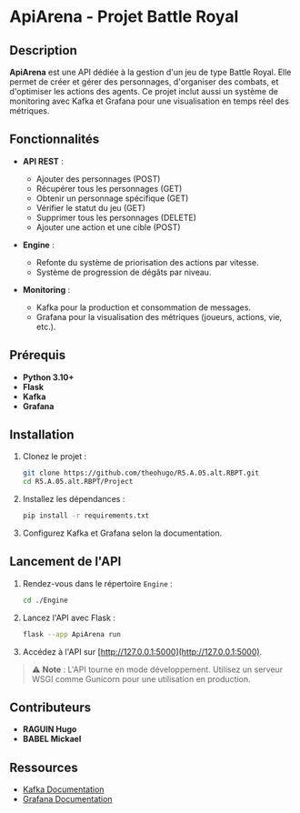 # ApiArena - Projet Battle Royal

## Description

**ApiArena** est une API dédiée à la gestion d'un jeu de type Battle Royal. Elle permet de créer et gérer des personnages, d'organiser des combats, et d'optimiser les actions des agents. Ce projet inclut aussi un système de monitoring avec Kafka et Grafana pour une visualisation en temps réel des métriques.

## Fonctionnalités

- **API REST** :
  - Ajouter des personnages (POST)
  - Récupérer tous les personnages (GET)
  - Obtenir un personnage spécifique (GET)
  - Vérifier le statut du jeu (GET)
  - Supprimer tous les personnages (DELETE)
  - Ajouter une action et une cible (POST)
  
- **Engine** :
  - Refonte du système de priorisation des actions par vitesse.
  - Système de progression de dégâts par niveau.
  
- **Monitoring** :
  - Kafka pour la production et consommation de messages.
  - Grafana pour la visualisation des métriques (joueurs, actions, vie, etc.).


## Prérequis

- **Python 3.10+**
- **Flask**
- **Kafka**
- **Grafana**

## Installation

1. Clonez le projet :

   ```bash
   git clone https://github.com/theohugo/R5.A.05.alt.RBPT.git
   cd R5.A.05.alt.RBPT/Project
   ```

2. Installez les dépendances :

   ```bash
   pip install -r requirements.txt
   ```

3. Configurez Kafka et Grafana selon la documentation.

## Lancement de l'API

1. Rendez-vous dans le répertoire `Engine` :

   ```bash
   cd ./Engine
   ```

2. Lancez l'API avec Flask :

   ```bash
   flask --app ApiArena run
   ```

3. Accédez à l'API sur [http://127.0.0.1:5000](http://127.0.0.1:5000).

> ⚠️ **Note** : L'API tourne en mode développement. Utilisez un serveur WSGI comme Gunicorn pour une utilisation en production.

## Contributeurs

- **RAGUIN Hugo**
- **BABEL Mickael**

## Ressources

- [Kafka Documentation](https://kafka.apache.org/)
- [Grafana Documentation](https://grafana.com/docs/)

